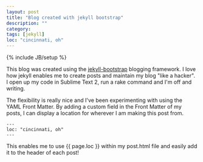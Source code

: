 ```yaml
---
layout: post
title: "Blog created with jekyll bootstrap"
description: ""
category: 
tags: [jekyll]
loc: "cincinnati, oh"
---
```

{% include JB/setup %}

This blog was created using the <a href="jekyllbootstrap.com">jekyll-bootstrap</a> blogging framework. I love how jekyll enables me to create posts and maintain my blog "like a hacker". I open up my code in Sublime Text 2, run a rake command and I'm off and writing. 

The flexibility is really nice and I've been experimenting with using the YAML Front Matter. By adding a custom field in the Front Matter of my posts, I can display a location for wherever I am making this post from.

	---
	loc: "cincinnati, oh"
	---

This enables me to use {{ page.loc }} within my post.html file and easily add it to the header of each post!